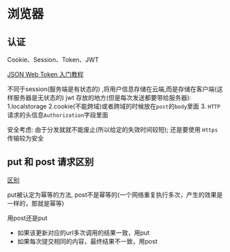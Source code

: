 # 浏览器

## 认证

Cookie、Session、Token、JWT
[](https://juejin.cn/post/6844904034181070861#heading-10)

[JSON Web Token 入门教程](http://www.ruanyifeng.com/blog/2018/07/json_web_token-tutorial.html)

不同于session(服务端是有状态的) ,将用户信息存储在云端,而是存储在客户端(这样服务器是无状态的)
jwt 存放的地方(但是每次发送都要带给服务器): 1.localstorage 2.cookie(不能跨域)或者跨域的时候放在`post`的`body`里面 3. `HTTP` 请求的头信息`Authorization`字段里面

安全考虑: 由于分发就就不能废止(所以给定的失效时间较短); 还是要使用 `Https` 传输较为安全

## put 和 post 请求区别

[区别](https://www.cnblogs.com/wuqilang/p/14173220.html)

put被认定为幂等的方法, post不是幂等的(一个网络重复执行多次，产生的效果是一样的，那就是幂等)

用post还是put

* 如果该更新对应的url多次调用的结果一致，用put
* 如果每次提交相同的内容，最终结果不一致，用post
